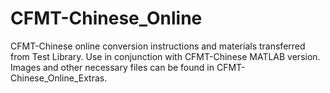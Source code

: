 # CFMT-Chinese_Online
CFMT-Chinese online conversion instructions and materials transferred from Test Library. Use in conjunction with CFMT-Chinese MATLAB version. Images and other necessary files can be found in CFMT-Chinese_Online_Extras.
